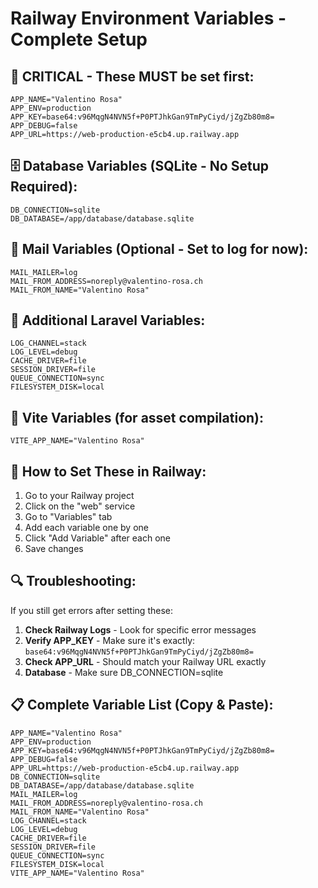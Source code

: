 # Railway Environment Variables - Complete Setup

## 🚨 CRITICAL - These MUST be set first:

```
APP_NAME="Valentino Rosa"
APP_ENV=production
APP_KEY=base64:v96MqgN4NVN5f+P0PTJhkGan9TmPyCiyd/jZgZb80m8=
APP_DEBUG=false
APP_URL=https://web-production-e5cb4.up.railway.app
```

## 🗄️ Database Variables (SQLite - No Setup Required):

```
DB_CONNECTION=sqlite
DB_DATABASE=/app/database/database.sqlite
```

## 📧 Mail Variables (Optional - Set to log for now):

```
MAIL_MAILER=log
MAIL_FROM_ADDRESS=noreply@valentino-rosa.ch
MAIL_FROM_NAME="Valentino Rosa"
```

## 🔧 Additional Laravel Variables:

```
LOG_CHANNEL=stack
LOG_LEVEL=debug
CACHE_DRIVER=file
SESSION_DRIVER=file
QUEUE_CONNECTION=sync
FILESYSTEM_DISK=local
```

## 📱 Vite Variables (for asset compilation):

```
VITE_APP_NAME="Valentino Rosa"
```

## 🚀 How to Set These in Railway:

1. Go to your Railway project
2. Click on the "web" service
3. Go to "Variables" tab
4. Add each variable one by one
5. Click "Add Variable" after each one
6. Save changes

## 🔍 Troubleshooting:

If you still get errors after setting these:

1. **Check Railway Logs** - Look for specific error messages
2. **Verify APP_KEY** - Make sure it's exactly: `base64:v96MqgN4NVN5f+P0PTJhkGan9TmPyCiyd/jZgZb80m8=`
3. **Check APP_URL** - Should match your Railway URL exactly
4. **Database** - Make sure DB_CONNECTION=sqlite

## 📋 Complete Variable List (Copy & Paste):

```
APP_NAME="Valentino Rosa"
APP_ENV=production
APP_KEY=base64:v96MqgN4NVN5f+P0PTJhkGan9TmPyCiyd/jZgZb80m8=
APP_DEBUG=false
APP_URL=https://web-production-e5cb4.up.railway.app
DB_CONNECTION=sqlite
DB_DATABASE=/app/database/database.sqlite
MAIL_MAILER=log
MAIL_FROM_ADDRESS=noreply@valentino-rosa.ch
MAIL_FROM_NAME="Valentino Rosa"
LOG_CHANNEL=stack
LOG_LEVEL=debug
CACHE_DRIVER=file
SESSION_DRIVER=file
QUEUE_CONNECTION=sync
FILESYSTEM_DISK=local
VITE_APP_NAME="Valentino Rosa"
```
